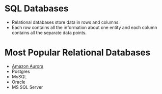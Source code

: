 # SQL Databases
- Relational databases store data in rows and columns.
- Each row contains all the information about one entity and each column contains all the separate data points.

# Most Popular Relational Databases 
- [Amazon Aurora](https://github.com/Anshul619/AWS-Services/tree/main/1_Databases/AmazonRDS/AmazonAurora/Readme.md)
- Postgres
- MySQL
- Oracle
- MS SQL Server
